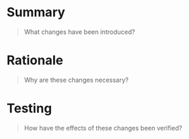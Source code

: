 # Summary
<!-- An overview of the core changes introduced by this PR (answers "what") -->
> What changes have been introduced?

# Rationale
<!-- An overview of why the PR is necessary (answers "why") -->
> Why are these changes necessary?

# Testing
<!-- Capture any testing activity used to validate code behaviour -->
> How have the effects of these changes been verified?
